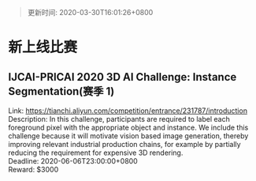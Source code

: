 > 更新时间: 2020-03-30T16:01:26+0800 

# 新上线比赛


## IJCAI-PRICAI 2020 3D AI Challenge: Instance Segmentation(赛季 1)
Link: https://tianchi.aliyun.com/competition/entrance/231787/introduction  
Description: In this challenge, participants are required to label each foreground pixel with the appropriate object and instance. We include this challenge because it will motivate vision based image generation, thereby improving relevant industrial production chains, for example by partially reducing the requirement for expensive 3D rendering.  
Deadline: 2020-06-06T23:00:00+0800  
Reward: $3000  

